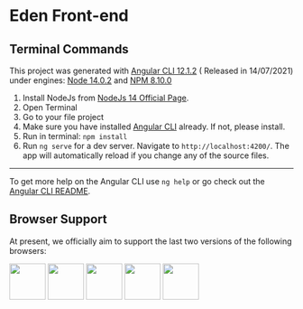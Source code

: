 # Eden Front-end
## Terminal Commands

This project was generated with [Angular CLI 12.1.2](https://www.npmjs.com/package/@angular/cli/v/12.1.2) ( Released in 14/07/2021) under engines: [Node 14.0.2](https://nodejs.org/dist/v14.0.0/docs/api/) and [NPM 8.10.0](https://www.npmjs.com/package/node/v/8.10.0)

1. Install NodeJs from [NodeJs 14 Official Page](https://nodejs.org/dist/v14.0.0/docs/api/).
2. Open Terminal
3. Go to your file project
4. Make sure you have installed [Angular CLI](https://www.npmjs.com/package/@angular/cli/v/12.1.2) already. If not, please install.
5. Run in terminal: ```npm install```
6. Run `ng serve` for a dev server. Navigate to `http://localhost:4200/`. The app will automatically reload if you change any of the source files.


___

To get more help on the Angular CLI use `ng help` or go check out the [Angular CLI README](https://github.com/angular/angular-cli/blob/master/README.md).



## Browser Support

At present, we officially aim to support the last two versions of the following browsers:

<img src="https://s3.amazonaws.com/creativetim_bucket/github/browser/chrome.png" width="64" height="64"> <img src="https://s3.amazonaws.com/creativetim_bucket/github/browser/firefox.png" width="64" height="64"> <img src="https://s3.amazonaws.com/creativetim_bucket/github/browser/edge.png" width="64" height="64"> <img src="https://s3.amazonaws.com/creativetim_bucket/github/browser/safari.png" width="64" height="64"> <img src="https://s3.amazonaws.com/creativetim_bucket/github/browser/opera.png" width="64" height="64">


